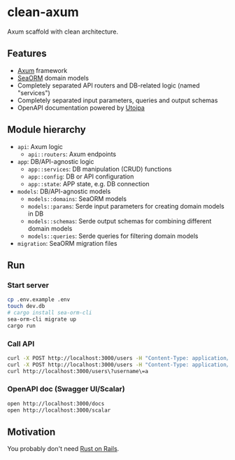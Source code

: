 # clean-axum

Axum scaffold with clean architecture.

## Features

- [Axum](https://github.com/tokio-rs/axum) framework
- [SeaORM](https://github.com/SeaQL/sea-orm) domain models
- Completely separated API routers and DB-related logic (named "services")
- Completely separated input parameters, queries and output schemas
- OpenAPI documentation powered by [Utoipa](https://github.com/juhaku/utoipa)

## Module hierarchy

- `api`: Axum logic
  - `api::routers`: Axum endpoints
- `app`: DB/API-agnostic logic
  - `app::services`: DB manipulation (CRUD) functions
  - `app::config`: DB or API configuration
  - `app::state`: APP state, e.g. DB connection
- `models`: DB/API-agnostic models
  - `models::domains`: SeaORM models
  - `models::params`: Serde input parameters for creating domain models in DB
  - `models::schemas`: Serde output schemas for combining different domain models
  - `models::queries`: Serde queries for filtering domain models
- `migration`: SeaORM migration files

## Run

### Start server

```bash
cp .env.example .env
touch dev.db
# cargo install sea-orm-cli
sea-orm-cli migrate up
cargo run
```

### Call API

```bash
curl -X POST http://localhost:3000/users -H "Content-Type: application/json" -d '{"username":"aaa"}'
curl -X POST http://localhost:3000/users -H "Content-Type: application/json" -d '{"username":"abc"}'
curl http://localhost:3000/users\?username\=a
```

### OpenAPI doc (Swagger UI/Scalar)

```bash
open http://localhost:3000/docs
open http://localhost:3000/scalar
```

## Motivation

You probably don't need [Rust on Rails](https://github.com/loco-rs/loco).
